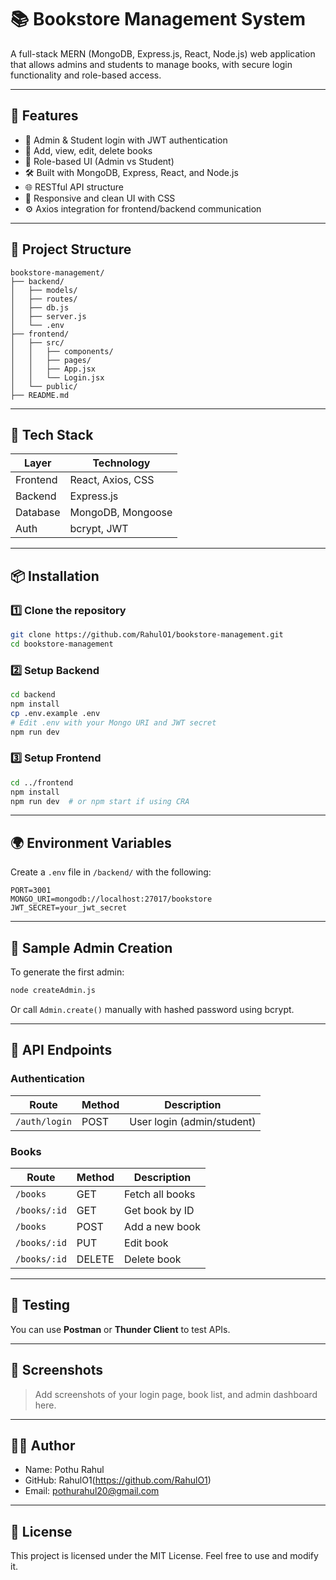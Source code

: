 # 📚 Bookstore Management System

A full-stack MERN (MongoDB, Express.js, React, Node.js) web application that allows admins and students to manage books, with secure login functionality and role-based access.

---

## 🚀 Features

- 🔐 Admin & Student login with JWT authentication  
- 📘 Add, view, edit, delete books  
- 📄 Role-based UI (Admin vs Student)  
- 🛠 Built with MongoDB, Express, React, and Node.js  
- 🌐 RESTful API structure  
- 🎨 Responsive and clean UI with CSS  
- ⚙️ Axios integration for frontend/backend communication  

---

## 📂 Project Structure

```
bookstore-management/
├── backend/
│   ├── models/
│   ├── routes/
│   ├── db.js
│   ├── server.js
│   └── .env
├── frontend/
│   ├── src/
│   │   ├── components/
│   │   ├── pages/
│   │   ├── App.jsx
│   │   └── Login.jsx
│   └── public/
├── README.md
```

---

## 🧰 Tech Stack

| Layer     | Technology        |
|-----------|-------------------|
| Frontend  | React, Axios, CSS |
| Backend   | Express.js        |
| Database  | MongoDB, Mongoose |
| Auth      | bcrypt, JWT       |

---

## 📦 Installation

### 1️⃣ Clone the repository
```bash
git clone https://github.com/RahulO1/bookstore-management.git
cd bookstore-management
```

### 2️⃣ Setup Backend
```bash
cd backend
npm install
cp .env.example .env
# Edit .env with your Mongo URI and JWT secret
npm run dev
```

### 3️⃣ Setup Frontend
```bash
cd ../frontend
npm install
npm run dev  # or npm start if using CRA
```

---

## 🌍 Environment Variables

Create a `.env` file in `/backend/` with the following:

```env
PORT=3001
MONGO_URI=mongodb://localhost:27017/bookstore
JWT_SECRET=your_jwt_secret
```

---

## 🔐 Sample Admin Creation

To generate the first admin:

```bash
node createAdmin.js
```

Or call `Admin.create()` manually with hashed password using bcrypt.

---

## 📮 API Endpoints

### Authentication
| Route         | Method | Description                |
|---------------|--------|----------------------------|
| `/auth/login` | POST   | User login (admin/student) |

### Books
| Route           | Method | Description         |
|------------------|--------|---------------------|
| `/books`         | GET    | Fetch all books     |
| `/books/:id`     | GET    | Get book by ID      |
| `/books`         | POST   | Add a new book      |
| `/books/:id`     | PUT    | Edit book           |
| `/books/:id`     | DELETE | Delete book         |

---

## 🧪 Testing

You can use **Postman** or **Thunder Client** to test APIs.

---

## 📸 Screenshots

> Add screenshots of your login page, book list, and admin dashboard here.

---

## 🧑‍💻 Author

- Name: Pothu Rahul  
- GitHub: RahulO1(https://github.com/RahulO1)  
- Email: pothurahul20@gmail.com

---

## 📜 License

This project is licensed under the MIT License. Feel free to use and modify it.
